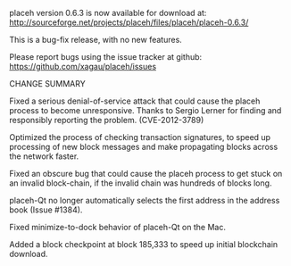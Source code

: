 placeh version 0.6.3 is now available for download at:
  http://sourceforge.net/projects/placeh/files/placeh/placeh-0.6.3/

This is a bug-fix release, with no new features.

Please report bugs using the issue tracker at github:
  https://github.com/xagau/placeh/issues

CHANGE SUMMARY

Fixed a serious denial-of-service attack that could cause the
placeh process to become unresponsive. Thanks to Sergio Lerner
for finding and responsibly reporting the problem. (CVE-2012-3789)

Optimized the process of checking transaction signatures, to
speed up processing of new block messages and make propagating
blocks across the network faster.

Fixed an obscure bug that could cause the placeh process to get
stuck on an invalid block-chain, if the invalid chain was
hundreds of blocks long.

placeh-Qt no longer automatically selects the first address
in the address book (Issue #1384).

Fixed minimize-to-dock behavior of placeh-Qt on the Mac.

Added a block checkpoint at block 185,333 to speed up initial
blockchain download.
